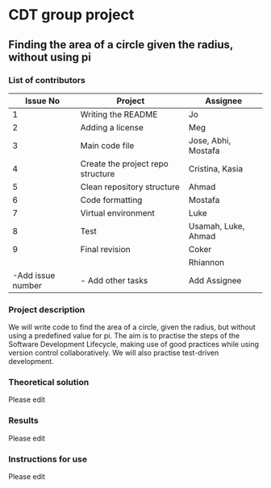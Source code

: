 # CDT group project 

## Finding the area of a circle given the radius, without using pi

### List of contributors
 


| Issue No | Project                                                                                                                                | Assignee                                                  |
| ----- | -------------------------------------------------------------------------------------------------------------------------------------- | ------------------------------------------------------- |
| 1     | Writing the README      | Jo                |
| 2     | Adding a license        |  Meg |
| 3  |    Main code file   |  Jose, Abhi, Mostafa   |
| 4  |  Create the project repo structure |  Cristina, Kasia  |
| 5  |  Clean repository structure |  Ahmad |
| 6  | Code formatting  | Mostafa  |
| 7  |  Virtual environment  |  Luke  |
|  8  | Test  | Usamah, Luke, Ahmad |
|  9  | Final revision  |  Coker  |
|   |     |      Rhiannon  |
| -Add issue number  |  - Add other tasks  |   Add Assignee|


### Project description
We will write code to find the area of a circle, given the radius, but without using a predefined value for pi. The aim is to practise the steps of the Software Development Lifecycle, making use of good practices while using version control collaboratively. We will also practise test-driven development.

### Theoretical solution
Please edit

### Results
Please edit

### Instructions for use
Please edit
